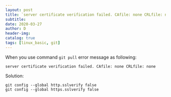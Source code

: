 ```yaml
---
layout: post
title: `server certificate verification failed. CAfile: none CRLfile: none`
subtitle:
date: 2020-03-27
author: D
header-img:
catalog: true
tags: [linux_basic, git]
---
```


When you use command `git pull` error message as following:
```
server certificate verification failed. CAfile: none CRLfile: none
```

Solution:
```
git config --global http.sslverify false
git config --global https.sslverify false
```
